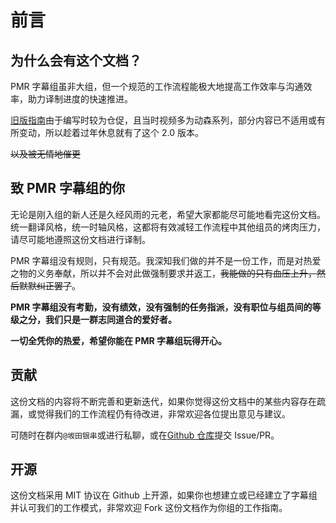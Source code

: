 # 前言

## 为什么会有这个文档？

PMR 字幕组虽非大组，但一个规范的工作流程能极大地提高工作效率与沟通效率，助力译制进度的快速推进。

[旧版指南](https://ginakira.gitbook.io/pmaru/)由于编写时较为仓促，且当时视频多为动森系列，部分内容已不适用或有所变动，所以趁着过年休息就有了这个 2.0 版本。

~~以及被无情地催更~~

## 致 PMR 字幕组的你

无论是刚入组的新人还是久经风雨的元老，希望大家都能尽可能地看完这份文档。统一翻译风格，统一时轴风格，这都将有效减轻工作流程中其他组员的烤肉压力，请尽可能地遵照这份文档进行译制。

PMR 字幕组没有规则，只有规范。我深知我们做的并不是一份工作，而是对热爱之物的义务奉献，所以并不会对此做强制要求并返工，~~我能做的只有血压上升，然后默默纠正罢了~~。

**PMR 字幕组没有考勤，没有绩效，没有强制的任务指派，没有职位与组员间的等级之分，我们只是一群志同道合的爱好者。**

**一切全凭你的热爱，希望你能在 PMR 字幕组玩得开心。**

## 贡献

这份文档的内容将不断完善和更新迭代，如果你觉得这份文档中的某些内容存在疏漏，或觉得我们的工作流程仍有待改进，非常欢迎各位提出意见与建议。

可随时在群内`@坂田银串`或进行私聊，或在[Github 仓库](https://github.com/Ginakira/pmr-guidebook)提交 Issue/PR。

## 开源

这份文档采用 MIT 协议在 Github 上开源，如果你也想建立或已经建立了字幕组并认可我们的工作模式，非常欢迎 Fork 这份文档作为你组的工作指南。

